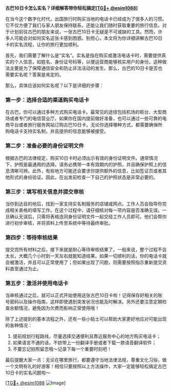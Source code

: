 **古巴10日卡怎么实名？详细解答带你轻松搞定[[TG💪+ @esim1088](https://t.me/s/esim1088)]**

在当今这个数字化时代，出国旅行时购买当地的电话卡已经成为了很多人的习惯。它不仅方便了我们与家人朋友保持联系，还能让我们随时获取重要的旅行信息。对于计划前往古巴的朋友来说，一张古巴10日卡无疑是不可或缺的工具。然而，许多人可能会对如何实名这张卡感到困惑。别担心，本文将为你详细讲解古巴10日卡的实名流程，让你的旅行更加顺利。

首先，我们需要了解什么是“实名”。实名是指在购买或激活电话卡时，需要提供真实的个人信息，如姓名、身份证号码等，以便运营商能够核实用户的身份。这种做法主要是为了保障通信安全和防止非法活动的发生。那么，古巴的10日卡是否也需要实名呢？答案是肯定的。

那么，具体应该如何实名呢？以下是详细的步骤：

### 第一步：选择合适的渠道购买电话卡

在古巴，你可以通过多种方式购买电话卡。最常见的途径包括机场的柜台、大型商场或者专门的电信营业厅。如果你在国内提前做好准备，也可以通过一些可靠的电商平台或者旅行服务网站订购古巴10日卡。无论你选择哪种方式，都需要确保所购电话卡支持实名制，并且提供的信息能够被接受。

### 第二步：准备必要的身份证明文件

根据古巴的法律规定，购买10日卡时必须出示有效的身份证明文件。通常情况下，护照是最通用的选择。请务必携带一本有效期内的护照，并且确保护照上的信息清晰可辨。此外，有些地方可能还会要求你提供额外的信息，比如签证页或者其他形式的身份验证。因此，在出发前检查一下自己的护照状态是非常必要的。

### 第三步：填写相关信息并提交审核

当你到达目的地后，找到一家支持实名制服务的店铺或网点。工作人员会指导你完成相关表格的填写工作。在这个过程中，请仔细核对每一项内容是否准确无误。一旦确认无误后，只需将表格连同身份证明文件一起交给工作人员即可。他们会帮你进行初步审核，并将资料上传至系统中等待最终审批。

### 第四步：等待审核结果

提交完所有材料之后，接下来就是耐心等待审核结果了。一般来说，整个过程不会太长，大概几个小时到一天左右就能知道结果。如果一切顺利的话，你的电话卡就会被激活，并且可以正常使用了；但如果出现了问题，则需要按照指示重新提交资料直至通过为止。

### 第五步：激活并使用电话卡

当审核通过之后，就可以正式开始使用这张古巴10日卡啦！记得保存好相关的账号密码以及操作指南，这样即使遇到突发状况也能及时解决。另外还要注意定期检查余额情况，避免因为欠费而影响正常使用哦！

除了上述提到的基本流程之外，还有一些小贴士可以帮助大家更好地应对可能出现的各种情况：

1. 提前规划行程路线，尽量选择交通便利且靠近服务中心的地方购买电话卡；
2. 如果语言不通的话，不妨带上一份翻译手册或者下载一款语音翻译软件；
3. 不要忘记拍照留念哦～记录下每一个重要时刻吧！

最后提醒大家一点：无论在哪里旅行，都要遵守当地法律法规，尊重文化习俗，做一个文明有礼的好游客！相信只要按照以上方法操作，大家一定能够轻松搞定古巴10日卡的实名问题啦～

[[TG💪+ @esim1088](https://t.me/s/esim1088) ![Image](https://i.postimg.cc/4NQfJmqS/Snipaste-2025-05-13-00-14-12.png)]
